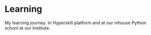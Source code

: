 # Learning
My learning journey. In Hyperskill platform and at our inhouse Python school at our Institute.
